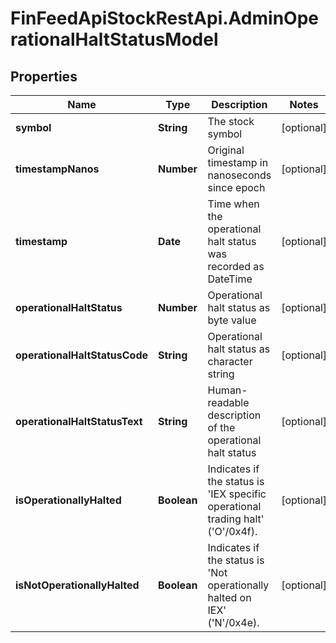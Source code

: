 # FinFeedApiStockRestApi.AdminOperationalHaltStatusModel

## Properties

Name | Type | Description | Notes
------------ | ------------- | ------------- | -------------
**symbol** | **String** | The stock symbol | [optional] 
**timestampNanos** | **Number** | Original timestamp in nanoseconds since epoch | [optional] 
**timestamp** | **Date** | Time when the operational halt status was recorded as DateTime | [optional] 
**operationalHaltStatus** | **Number** | Operational halt status as byte value | [optional] 
**operationalHaltStatusCode** | **String** | Operational halt status as character string | [optional] 
**operationalHaltStatusText** | **String** | Human-readable description of the operational halt status | [optional] 
**isOperationallyHalted** | **Boolean** | Indicates if the status is &#39;IEX specific operational trading halt&#39; (&#39;O&#39;/0x4f). | [optional] 
**isNotOperationallyHalted** | **Boolean** | Indicates if the status is &#39;Not operationally halted on IEX&#39; (&#39;N&#39;/0x4e). | [optional] 


